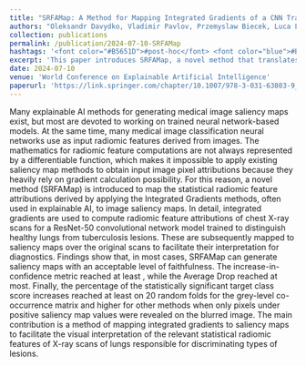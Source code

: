 ```yaml
---
title: "SRFAMap: A Method for Mapping Integrated Gradients of a CNN Trained with Statistical Radiomic Features to Medical Image Saliency Maps"
authors: "Oleksandr Davydko, Vladimir Pavlov, Przemyslaw Biecek, Luca Longo"
collection: publications
permalink: /publication/2024-07-10-SRFAMap
hashtags: '<font color="#B5651D">#post-hoc</font> <font color="blue">#BioMed</font>'
excerpt: 'This paper introduces SRFAMap, a novel method that translates integrated gradients of statistical radiomic features into saliency maps, enabling visual interpretation of feature contributions in medical image classification where gradients are otherwise inaccessible. Applied to chest X-rays analyzed by a ResNet-50 model, SRFAMap facilitates diagnostics by highlighting lesion-relevant regions with faithful and statistically significant visual attributions.'
date: 2024-07-10
venue: 'World Conference on Explainable Artificial Intelligence'
paperurl: 'https://link.springer.com/chapter/10.1007/978-3-031-63803-9_1'
---
```


Many explainable AI methods for generating medical image saliency maps exist, but most are devoted to working on trained neural network-based models. At the same time, many medical image classification neural networks use as input radiomic features derived from images. The mathematics for radiomic feature computations are not always represented by a differentiable function, which makes it impossible to apply existing saliency map methods to obtain input image pixel attributions because they heavily rely on gradient calculation possibility. For this reason, a novel method (SRFAMap) is introduced to map the statistical radiomic feature attributions derived by applying the Integrated Gradients methods, often used in explainable AI, to image saliency maps. In detail, integrated gradients are used to compute radiomic feature attributions of chest X-ray scans for a ResNet-50 convolutional network model trained to distinguish healthy lungs from tuberculosis lesions. These are subsequently mapped to saliency maps over the original scans to facilitate their interpretation for diagnostics. Findings show that, in most cases, SRFAMap can generate saliency maps with an acceptable level of faithfulness. The increase-in-confidence metric reached at least , while the Average Drop reached  at most. Finally, the percentage of the statistically significant target class score increases reached at least  on 20 random folds for the grey-level co-occurrence matrix and higher for other methods when only pixels under positive saliency map values were revealed on the blurred image. The main contribution is a method of mapping integrated gradients to saliency maps to facilitate the visual interpretation of the relevant statistical radiomic features of X-ray scans of lungs responsible for discriminating types of lesions.


